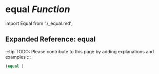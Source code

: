 # **equal** *Function*

import Equal from './_equal.md';

<Equal />

## Expanded Reference: equal

:::tip
TODO: Please contribute to this page by adding explanations and examples
:::

```lisp
(equal )
```
